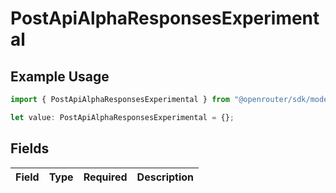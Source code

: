 # PostApiAlphaResponsesExperimental

## Example Usage

```typescript
import { PostApiAlphaResponsesExperimental } from "@openrouter/sdk/models/operations";

let value: PostApiAlphaResponsesExperimental = {};
```

## Fields

| Field       | Type        | Required    | Description |
| ----------- | ----------- | ----------- | ----------- |